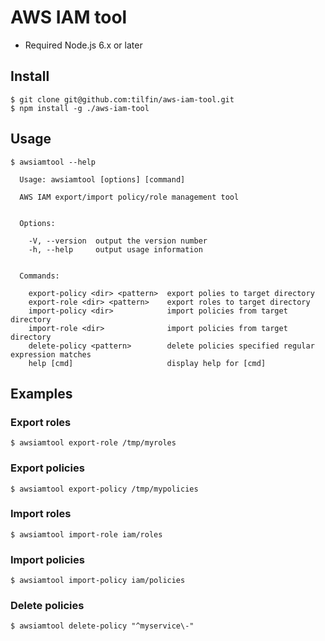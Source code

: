 # AWS IAM tool

* Required Node.js 6.x or later

## Install

```
$ git clone git@github.com:tilfin/aws-iam-tool.git
$ npm install -g ./aws-iam-tool
```

## Usage

```
$ awsiamtool --help

  Usage: awsiamtool [options] [command]

  AWS IAM export/import policy/role management tool


  Options:

    -V, --version  output the version number
    -h, --help     output usage information


  Commands:

    export-policy <dir> <pattern>  export polies to target directory
    export-role <dir> <pattern>    export roles to target directory
    import-policy <dir>            import policies from target directory
    import-role <dir>              import policies from target directory
    delete-policy <pattern>        delete policies specified regular expression matches
    help [cmd]                     display help for [cmd]
```

## Examples

### Export roles

```
$ awsiamtool export-role /tmp/myroles
```

### Export policies

```
$ awsiamtool export-policy /tmp/mypolicies
```

### Import roles

```
$ awsiamtool import-role iam/roles
```

### Import policies

```
$ awsiamtool import-policy iam/policies
```

### Delete policies

```
$ awsiamtool delete-policy "^myservice\-"
```
